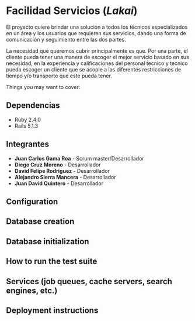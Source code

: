 # __Facilidad Servicios__ (*Lakai*)

El proyecto quiere brindar una solución a todos los técnicos especializados en un área y los usuarios que requieren sus servicios, dando una forma de comunicación y seguimiento entre las dos partes. 

La necesidad que queremos cubrir principalmente es que.  Por una parte, el cliente pueda tener una manera de escoger el mejor servicio basado en sus necesidad, en la experiencia y calificaciones del personal tecnico y tecnico pueda escoger un cliente que se acople a las diferentes restricciones de tiempo y/o transporte que este pueda tener.

Things you may want to cover:

## Dependencias

* Ruby 2.4.0
* Rails 5.1.3

## Integrantes

* __Juan Carlos Gama Roa__  - Scrum master/Desarrollador
* __Diego Cruz Moreno__ - Desarrollador
* __David Felipe Rodriguez__ - Desarrollador
* __Alejandro Sierra Mancera__ - Desarrollador
* __Juan David Quintero__ - Desarrollador

## Configuration

## Database creation

## Database initialization

## How to run the test suite

## Services (job queues, cache servers, search engines, etc.)

## Deployment instructions
